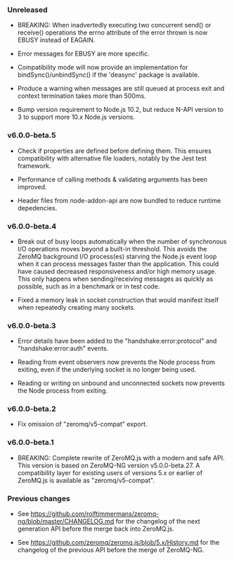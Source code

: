 ### Unreleased

* BREAKING: When inadvertedly executing two concurrent send() or receive() operations the errno attribute of the error thrown is now EBUSY instead of EAGAIN.

* Error messages for EBUSY are more specific.

* Compatibility mode will now provide an implementation for bindSync()/unbindSync() if the 'deasync' package is available.

* Produce a warning when messages are still queued at process exit and context termination takes more than 500ms.

* Bump version requirement to Node.js 10.2, but reduce N-API version to 3 to support more 10.x Node.js versions.

### v6.0.0-beta.5

* Check if properties are defined before defining them. This ensures compatibility with alternative file loaders, notably by the Jest test framework.

* Performance of calling methods & validating arguments has been improved.

* Header files from node-addon-api are now bundled to reduce runtime depedencies.

### v6.0.0-beta.4

* Break out of busy loops automatically when the number of synchronous I/O operations moves beyond a built-in threshold. This avoids the ZeroMQ background I/O process(es) starving the Node.js event loop when it can process messages faster than the application. This could have caused decreased responsiveness and/or high memory usage. This only happens when sending/receiving messages as quickly as possible, such as in a benchmark or in test code.

* Fixed a memory leak in socket construction that would manifest itself when repeatedly creating many sockets.

### v6.0.0-beta.3

* Error details have been added to the "handshake:error:protocol" and "handshake:error:auth" events.

* Reading from event observers now prevents the Node process from exiting, even if the underlying socket is no longer being used.

* Reading or writing on unbound and unconnected sockets now prevents the Node process from exiting.

### v6.0.0-beta.2

* Fix omission of "zeromq/v5-compat" export.

### v6.0.0-beta.1

* BREAKING: Complete rewrite of ZeroMQ.js with a modern and safe API. This version is based on ZeroMQ-NG version v5.0.0-beta.27. A compatibility layer for existing users of versions 5.x or earlier of ZeroMQ.js is available as "zeromq/v5-compat".

### Previous changes

* See https://github.com/rolftimmermans/zeromq-ng/blob/master/CHANGELOG.md for the changelog of the next generation API before the merge back into ZeroMQ.js.

* See https://github.com/zeromq/zeromq.js/blob/5.x/History.md for the changelog of the previous API before the merge of ZeroMQ-NG.

